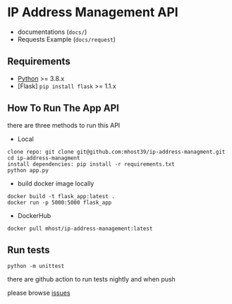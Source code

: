 # IP Address Management API
 - documentations (`docs/`)
 - Requests Example (`docs/request`) 

## Requirements

-	[Python](https://www.python.org/downloads/) >= 3.8.x
-	[Flask] ``` pip install flask ``` >= 1.1.x

## How To Run The App API
there are three methods to run this API
- Local
```
clone repo: git clone git@github.com:mhost39/ip-address-managment.git
cd ip-address-managment
install dependencies: pip install -r requirements.txt
python app.py
```
- build docker image locally
```
docker build -t flask_app:latest .
docker run -p 5000:5000 flask_app
```
- DockerHub
```
docker pull mhost/ip-address-management:latest
```

## Run tests
``` python -m unittest ```

there are github action to run tests nightly and when push


please browse [issues](https://github.com/mhost39/ip-address-managment/issues)